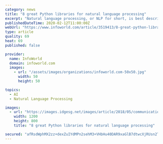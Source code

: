 ```yaml
---
category: news
title: "8 great Python libraries for natural language processing"
excerpt: "Natural language processing, or NLP for short, is best described as “AI for speech and text.” The magic behind voice commands, speech and text translation, sentiment analysis, text ..."
publishedDateTime: 2020-02-12T11:00:00Z
webUrl: "https://www.infoworld.com/article/3519413/8-great-python-libraries-for-natural-language-processing.html"
type: article
quality: 69
heat: 69
published: false

provider:
  name: InfoWorld
  domain: infoworld.com
  images:
    - url: "/assets/images/organizations/infoworld.com-50x50.jpg"
      width: 50
      height: 50

topics:
  - AI
  - Natural Language Processing

images:
  - url: "https://images.idgesg.net/images/article/2018/05/communication_language_translation_global_foreign_countries_country_flags_by_alexsl_gettyimages-673314454_1200x800-100757311-large.3x2.jpg"
    width: 1200
    height: 800
    title: "8 great Python libraries for natural language processing"

secured: "afRsdWphMX2zz+dexZuIYdMPn2sehM3+VHbHu40DAR9xaGlB7dtwcXjRUsn2T/1ScPqemHHznk4ZDLA7kSeSxoL0ue2si+ZlaCO8VCho6J7eqW6gkNz/hNi/wwqHFDokQ/LivpqHdnzqNvwCVsmNnyvX/c8iWr9+PwRK/YGv5DP6gvDPnJ7Oi3IuSRHmHYmkv+9kK0KJeEyQP64+3dkV88GM8Nmrbxc0+gwebOwi6udyA5XWVQdGPw6L/9x3V20YfjuZZRyCRBpuJJ/M7g3TNWV+LPbJEWXVsQ7OU59JlnlD7XX1V4GKYiYiG/vHXsFG;htnegRjICjw+Tnd2AZpV4g=="
---
```


